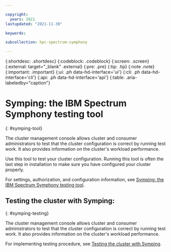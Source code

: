 ```yaml
---

copyright:
  years: 2021
lastupdated: "2021-11-30"

keywords: 

subcollection: hpc-spectrum-symphony

---
```


{:shortdesc: .shortdesc}
{:codeblock: .codeblock}
{:screen: .screen}
{:external: target="_blank" .external}
{:pre: .pre}
{:tip: .tip}
{:note .note}
{:important: .important}
{:ui: .ph data-hd-interface='ui'}
{:cli: .ph data-hd-interface='cli'}
{:api: .ph data-hd-interface='api'}
{:table: .aria-labeledby="caption"}

# Symping: the IBM Spectrum Symphony testing tool
{: #symping-tool}

The cluster management console allows cluster and consumer administrators to test that the cluster configuration is correct by running test work. It also provides information on the cluster's workload performance.

Use this tool to test your cluster configuration. Running this tool is often the last step in installation to make sure you have configured your cluster properly.

For settings, authorization, and configuration information, see [Symping: the IBM Spectrum Symphony testing tool](/https://www.ibm.com/docs/en/spectrum-symphony/7.3.1?topic=workload-symping-spectrum-symphony-testing-tool).

## Testing the cluster with Symping:
{: #symping-testing}

The cluster management console allows cluster and consumer administrators to test that the cluster configuration is correct by running test work. It also provides information on the cluster's workload performance.

For implementing testing procedure, see [Testing the cluster with Symping](/docs/en/SSZUMP_7.3.1/help/admin/symping_using.html).

